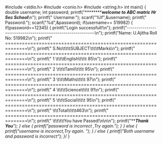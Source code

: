 #include <stdio.h>
#include <conio.h>
#include <string.h>
int main()
{
    double username;
    int password;
    printf("*****************************welcome to ABC matric Hr Sec School*********************\n");
    printf("           Username:");
    scanf("%lf",&username);
    printf("           Password:");
    scanf("%d",&password);
    if(username== 519982)
    {
        if(password==12345)
        {
            printf("Login successfull!\n");
            printf("-------------------------------------------------------------\n");
            printf("Name: U.Ajitha  Roll No: 519982\n");
            printf("     ==============================================================\n");
            printf("         S.No\t\t\tSUBJECT\t\t\tMarks\n");
            printf("     ==============================================================\n");
            printf("          1  \t\t\tEnglish\t\t\t 85\n");
            printf("     ==============================================================\n");
            printf("          2  \t\t\tTamil\t\t\t 95\n");
            printf("     ==============================================================\n");
            printf("          3  \t\t\tMaths\t\t\t 97\n");
            printf("     ==============================================================\n");
            printf("          4  \t\t\tScience\t\t\t 91\n");
            printf("     ==============================================================\n"); 
            printf("          5  \t\t\tSocial\t\t\t 95\n");
            printf("     ==============================================================\n");
            printf("                    \t\tTotal\t\t\t463\n");
            printf("     ==============================================================\n");
            printf(" \t\t\t\tYou have Passed!\n\n\n");
            printf("*******************************Thank You***************************");
        }
        else
        {
            printf("password is incorrect ,Try again.");
        }
    }
    else
    {
        printf("username is incorrect,Try again. ");
    }
    /* else
    {
        printf("Both username and password  is  incorrect");
    }*/
}
